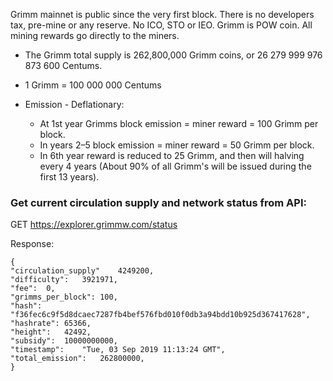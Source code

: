 Grimm mainnet is public since the very first block. There is no developers tax, pre-mine or any reserve. No ICO, STO or IEO.
Grimm is POW coin. All mining rewards go directly to the miners.

- The Grimm total supply is 262,800,000 Grimm coins, or 26 279 999 976 873 600 Centums.
- 1 Grimm = 100 000 000 Centums

- Emission - Deflationary:
  - At 1st year Grimms block emission = miner reward =  100 Grimm per block.
  - In years 2–5 block emission = miner reward = 50 Grimm per block.
  - In 6th year reward is reduced to 25 Grimm, and then will halving every 4 years (About 90% of all Grimm's will be issued during the first 13 years).
  
### Get current circulation supply and network status from API:
  
GET https://explorer.grimmw.com/status

Response:
```
{
"circulation_supply"	4249200,
"difficulty":	3921971,
"fee":	0,
"grimms_per_block":	100,
"hash":	"f36fec6c9f5d8dcaec7287fb4bef576fbd010f0db3a94bdd10b925d367417628",
"hashrate":	65366,
"height":	42492,
"subsidy":	10000000000,
"timestamp":	"Tue, 03 Sep 2019 11:13:24 GMT",
"total_emission":	262800000,
}
```


  
